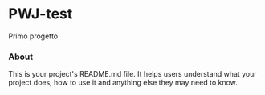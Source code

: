 PWJ-test
========

Primo progetto 

### About

This is your project's README.md file. It helps users understand what your
project does, how to use it and anything else they may need to know.